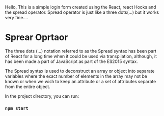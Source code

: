 Hello, This is a simple login form created using the React, react Hooks and the spread operator.
Spread operator is just like a three dots(...) but it works very fine....

# Sprear Oprtaor
The three dots (…) notation referred to as the Spread syntax has been part of React for a long time when it could be used via transpilation, although, it has been made a part of JavaScript as part of the ES2015 syntax.

The Spread syntax is used to deconstruct an array or object into separate variables where the exact number of elements in the array may not be known or when we wish to keep an attribute or a set of attributes separate from the entire object.


In the project directory, you can run:

### `npm start`